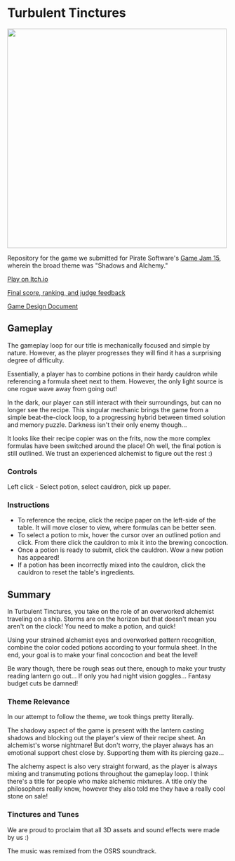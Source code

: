 # Turbulent Tinctures

<img src="https://github.com/user-attachments/assets/0b1f46b6-8a7b-47a5-9f55-145162ea4b31" width="500">

Repository for the game we submitted for Pirate Software's [Game Jam 15](https://itch.io/jam/pirate15), wherein the broad theme was "Shadows and Alchemy."

[Play on Itch.io](https://feshhi.itch.io/turbulent-tinctures)

[Final score, ranking, and judge feedback](https://itch.io/jam/pirate15/rate/2857642)

[Game Design Document](https://docs.google.com/document/d/16SlMyY5-qQVmJaD1vZX2mUCCNzTjoL1wUf7UG55zJ1s/edit#heading=h.lr899156xjnx)

## Gameplay

The gameplay loop for our title is mechanically focused and simple by nature. However, as the player progresses they will find it has a surprising degree of difficulty. 

Essentially, a player has to combine potions in their hardy cauldron while referencing a formula sheet next to them. However, the only light source is one rogue wave away from going out!

In the dark, our player can still interact with their surroundings, but can no longer see the recipe. This singular mechanic brings the game from a simple beat-the-clock loop, to a progressing hybrid between timed solution and memory puzzle. Darkness isn't their only enemy though...

It looks like their recipe copier was on the frits, now the more complex formulas have been switched around the place! Oh well, the final potion is still outlined. We trust an experienced alchemist to figure out the rest :)  

### Controls

Left click - Select potion, select cauldron, pick up paper.

### Instructions
- To reference the recipe, click the recipe paper on the left-side of the table. It will move closer to view, where formulas can be better seen.  
- To select a potion to mix, hover the cursor over an outlined potion and click. From there click the cauldron to mix it into the brewing concoction.
- Once a potion is ready to submit, click the cauldron. Wow a new potion has appeared! 
- If a potion has been incorrectly mixed into the cauldron, click the cauldron to reset the table's ingredients. 

## Summary

In Turbulent Tinctures, you take on the role of an overworked alchemist traveling on a ship. Storms are on the horizon but that doesn't mean you aren't on the clock! You need to make a potion, and quick! 

Using your strained alchemist eyes and overworked pattern recognition, combine the color coded potions according to your formula sheet. In the end, your goal is to make your final concoction and beat the level!

Be wary though, there be rough seas out there, enough to make your trusty reading lantern go out... If only you had night vision goggles... Fantasy budget cuts be damned! 

### Theme Relevance

In our attempt to follow the theme, we took things pretty literally.

The shadowy aspect of the game is present with the lantern casting shadows and blocking out the player's view of their recipe sheet. An alchemist's worse nightmare! But don't worry, the player always has an emotional support chest close by. Supporting them with its piercing gaze...

The alchemy aspect is also very straight forward,  as the player is always mixing and transmuting potions throughout the gameplay loop. I think there's a title for people who make alchemic mixtures. A title only the philosophers really know, however they also told me they have a really cool stone on sale!

### Tinctures and Tunes

We are proud to proclaim that all 3D assets and sound effects were made by us :)

The music was remixed from the OSRS soundtrack.
